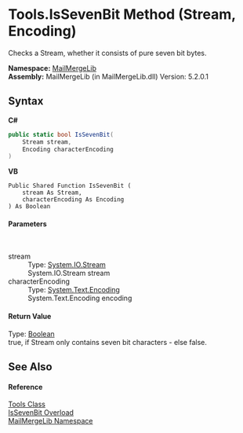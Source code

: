 # Tools.IsSevenBit Method (Stream, Encoding)
 

Checks a Stream, whether it consists of pure seven bit bytes.

**Namespace:**&nbsp;<a href="31c6ebbe-d683-7561-7308-5a5ee1f76bf5">MailMergeLib</a><br />**Assembly:**&nbsp;MailMergeLib (in MailMergeLib.dll) Version: 5.2.0.1

## Syntax

**C#**<br />
``` C#
public static bool IsSevenBit(
	Stream stream,
	Encoding characterEncoding
)
```

**VB**<br />
``` VB
Public Shared Function IsSevenBit ( 
	stream As Stream,
	characterEncoding As Encoding
) As Boolean
```


#### Parameters
&nbsp;<dl><dt>stream</dt><dd>Type: <a href="http://msdn2.microsoft.com/en-us/library/8f86tw9e" target="_blank">System.IO.Stream</a><br />System.IO.Stream stream</dd><dt>characterEncoding</dt><dd>Type: <a href="http://msdn2.microsoft.com/en-us/library/86hf4sb8" target="_blank">System.Text.Encoding</a><br />System.Text.Encoding encoding</dd></dl>

#### Return Value
Type: <a href="http://msdn2.microsoft.com/en-us/library/a28wyd50" target="_blank">Boolean</a><br />true, if Stream only contains seven bit characters - else false.

## See Also


#### Reference
<a href="035af935-b2dc-0551-0ca5-4288088c4c99">Tools Class</a><br /><a href="c9f8593d-4b03-f3d2-00cb-75bffeb56542">IsSevenBit Overload</a><br /><a href="31c6ebbe-d683-7561-7308-5a5ee1f76bf5">MailMergeLib Namespace</a><br />